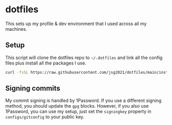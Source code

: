 # dotfiles

This sets up my profile & dev environment that I used across all my machines.

## Setup

This script will clone the dotfiles repo to `~/.dotfiles` and link all the config files plus install all the packages I use.

```sh
curl -fsSL https://raw.githubusercontent.com/jsg2021/dotfiles/main/install | sh
```

## Signing commits

My commit signing is handled by 1Password. If you use a different signing method, you should update the `gpg` blocks. However, if you also use 1Password, you can use my setup, just set the `signingkey` property in `configs/gitconfig` to your public key.
